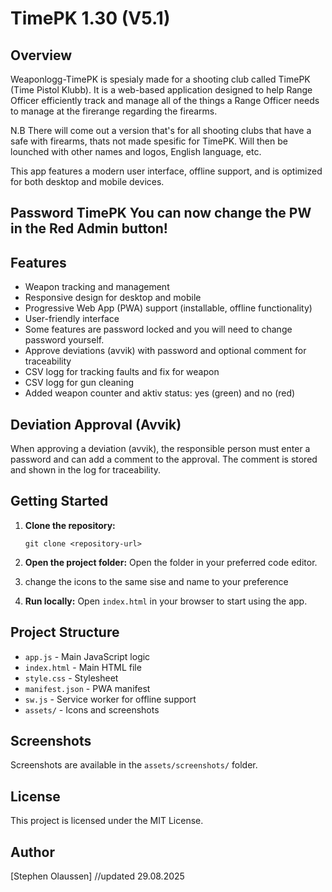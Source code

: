 # TimePK 1.30 (V5.1)

## Overview
Weaponlogg-TimePK is spesialy made for a shooting club called TimePK (Time Pistol Klubb). It is a web-based application designed to help Range Officer efficiently track and manage all of the things a Range Officer needs to manage at the firerange regarding the firearms.

N.B There will come out a version that's for all shooting clubs that have a safe with firearms, thats not made spesific for TimePK. 
Will then be lounched with other names and logos, English language, etc.

This app features a modern user interface, offline support, and is optimized for both desktop and mobile devices.

## Password TimePK You can now change the PW in the Red Admin button!
## Features
 - Weapon tracking and management
 - Responsive design for desktop and mobile
 - Progressive Web App (PWA) support (installable, offline functionality)
 - User-friendly interface
 - Some features are password locked and you will need to change password yourself.
 - Approve deviations (avvik) with password and optional comment for traceability
 - CSV logg for tracking faults and fix for weapon
 - CSV logg for gun cleaning
 - Added weapon counter and aktiv status: yes (green) and no (red)
## Deviation Approval (Avvik)

When approving a deviation (avvik), the responsible person must enter a password and can add a comment to the approval. The comment is stored and shown in the log for traceability.
## Getting Started

1. **Clone the repository:**
   ```
   git clone <repository-url>
   ```
2. **Open the project folder:**
   Open the folder in your preferred code editor.

3. change the icons to the same sise and name to your preference
 

4. **Run locally:**
   Open `index.html` in your browser to start using the app.

## Project Structure
- `app.js` - Main JavaScript logic
- `index.html` - Main HTML file
- `style.css` - Stylesheet
- `manifest.json` - PWA manifest
- `sw.js` - Service worker for offline support
- `assets/` - Icons and screenshots

## Screenshots
Screenshots are available in the `assets/screenshots/` folder.

## License
This project is licensed under the MIT License.

## Author
[Stephen Olaussen]
//updated 29.08.2025
